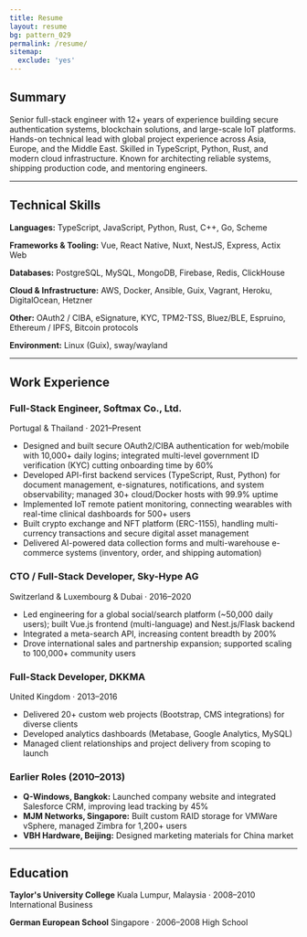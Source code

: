 ```yaml
---
title: Resume
layout: resume
bg: pattern_029
permalink: /resume/
sitemap:
  exclude: 'yes'
---
```


## Summary

Senior full-stack engineer with 12+ years of experience building secure authentication systems, blockchain solutions, and large-scale IoT platforms. Hands-on technical lead with global project experience across Asia, Europe, and the Middle East. Skilled in TypeScript, Python, Rust, and modern cloud infrastructure. Known for architecting reliable systems, shipping production code, and mentoring engineers.

---

## Technical Skills

**Languages:**
TypeScript, JavaScript, Python, Rust, C++, Go, Scheme

**Frameworks & Tooling:**
Vue, React Native, Nuxt, NestJS, Express, Actix Web

**Databases:**
PostgreSQL, MySQL, MongoDB, Firebase, Redis, ClickHouse

**Cloud & Infrastructure:**
AWS, Docker, Ansible, Guix, Vagrant, Heroku, DigitalOcean, Hetzner

**Other:**
OAuth2 / CIBA, eSignature, KYC, TPM2-TSS, Bluez/BLE, Espruino, Ethereum / IPFS, Bitcoin protocols

**Environment:**
Linux (Guix), sway/wayland

---

## Work Experience

### Full-Stack Engineer, Softmax Co., Ltd.
Portugal & Thailand · 2021–Present

- Designed and built secure OAuth2/CIBA authentication for web/mobile with 10,000+ daily logins; integrated multi-level government ID verification (KYC) cutting onboarding time by 60%
- Developed API-first backend services (TypeScript, Rust, Python) for document management, e-signatures, notifications, and system observability; managed 30+ cloud/Docker hosts with 99.9% uptime
- Implemented IoT remote patient monitoring, connecting wearables with real-time clinical dashboards for 500+ users
- Built crypto exchange and NFT platform (ERC-1155), handling multi-currency transactions and secure digital asset management
- Delivered AI-powered data collection forms and multi-warehouse e-commerce systems (inventory, order, and shipping automation)

### CTO / Full-Stack Developer, Sky-Hype AG
Switzerland & Luxembourg & Dubai · 2016–2020

- Led engineering for a global social/search platform (~50,000 daily users); built Vue.js frontend (multi-language) and Nest.js/Flask backend
- Integrated a meta-search API, increasing content breadth by 200%
- Drove international sales and partnership expansion; supported scaling to 100,000+ community users

### Full-Stack Developer, DKKMA
United Kingdom · 2013–2016

- Delivered 20+ custom web projects (Bootstrap, CMS integrations) for diverse clients
- Developed analytics dashboards (Metabase, Google Analytics, MySQL)
- Managed client relationships and project delivery from scoping to launch

### Earlier Roles (2010–2013)  
- **Q-Windows, Bangkok:** Launched company website and integrated Salesforce CRM, improving lead tracking by 45%
- **MJM Networks, Singapore:** Built custom RAID storage for VMWare vSphere, managed Zimbra for 1,200+ users
- **VBH Hardware, Beijing:** Designed marketing materials for China market

---

## Education

**Taylor's University College**
Kuala Lumpur, Malaysia · 2008–2010
International Business

**German European School**
Singapore · 2006–2008
High School
